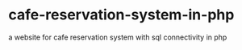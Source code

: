 # cafe-reservation-system-in-php
a website for cafe reservation system with sql connectivity in php
